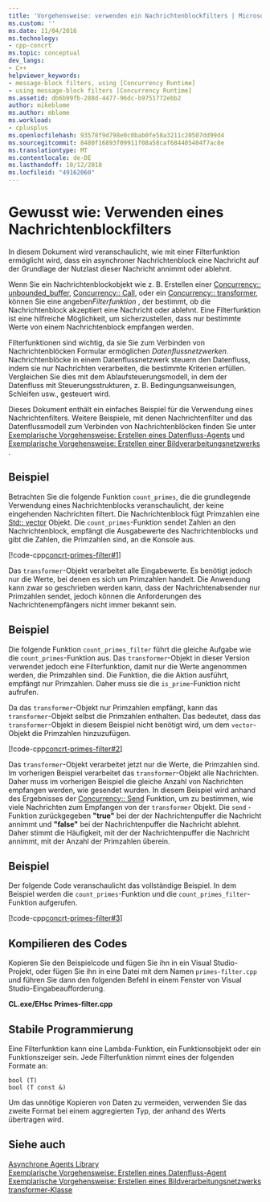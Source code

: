 ```yaml
---
title: 'Vorgehensweise: verwenden ein Nachrichtenblockfilters | Microsoft-Dokumentation'
ms.custom: ''
ms.date: 11/04/2016
ms.technology:
- cpp-concrt
ms.topic: conceptual
dev_langs:
- C++
helpviewer_keywords:
- message-block filters, using [Concurrency Runtime]
- using message-block filters [Concurrency Runtime]
ms.assetid: db6b99fb-288d-4477-96dc-b9751772ebb2
author: mikeblome
ms.author: mblome
ms.workload:
- cplusplus
ms.openlocfilehash: 93578f9d798e0c0bab0fe58a3211c20507dd99d4
ms.sourcegitcommit: 8480f16893f09911f08a58caf684405404f7ac8e
ms.translationtype: MT
ms.contentlocale: de-DE
ms.lasthandoff: 10/12/2018
ms.locfileid: "49162060"
---
```

# <a name="how-to-use-a-message-block-filter"></a>Gewusst wie: Verwenden eines Nachrichtenblockfilters

In diesem Dokument wird veranschaulicht, wie mit einer Filterfunktion ermöglicht wird, dass ein asynchroner Nachrichtenblock eine Nachricht auf der Grundlage der Nutzlast dieser Nachricht annimmt oder ablehnt.

Wenn Sie ein Nachrichtenblockobjekt wie z. B. Erstellen einer [Concurrency:: unbounded_buffer](reference/unbounded-buffer-class.md), [Concurrency:: Call](../../parallel/concrt/reference/call-class.md), oder ein [Concurrency:: transformer](../../parallel/concrt/reference/transformer-class.md), können Sie eine angeben*Filterfunktion* , der bestimmt, ob die Nachrichtenblock akzeptiert eine Nachricht oder ablehnt. Eine Filterfunktion ist eine hilfreiche Möglichkeit, um sicherzustellen, dass nur bestimmte Werte von einem Nachrichtenblock empfangen werden.

Filterfunktionen sind wichtig, da sie Sie zum Verbinden von Nachrichtenblöcken Formular ermöglichen *Datenflussnetzwerken*. Nachrichtenblöcke in einem Datenflussnetzwerk steuern den Datenfluss, indem sie nur Nachrichten verarbeiten, die bestimmte Kriterien erfüllen. Vergleichen Sie dies mit dem Ablaufsteuerungsmodell, in dem der Datenfluss mit Steuerungsstrukturen, z. B. Bedingungsanweisungen, Schleifen usw., gesteuert wird.

Dieses Dokument enthält ein einfaches Beispiel für die Verwendung eines Nachrichtenfilters. Weitere Beispiele, mit denen Nachrichtenfilter und das Datenflussmodell zum Verbinden von Nachrichtenblöcken finden Sie unter [Exemplarische Vorgehensweise: Erstellen eines Datenfluss-Agents](../../parallel/concrt/walkthrough-creating-a-dataflow-agent.md) und [Exemplarische Vorgehensweise: Erstellen einer Bildverarbeitungsnetzwerks](../../parallel/concrt/walkthrough-creating-an-image-processing-network.md) .

## <a name="example"></a>Beispiel

Betrachten Sie die folgende Funktion `count_primes`, die die grundlegende Verwendung eines Nachrichtenblocks veranschaulicht, der keine eingehenden Nachrichten filtert. Die Nachrichtenblock fügt Primzahlen eine [Std:: vector](../../standard-library/vector-class.md) Objekt. Die `count_primes`-Funktion sendet Zahlen an den Nachrichtenblock, empfängt die Ausgabewerte des Nachrichtenblocks und gibt die Zahlen, die Primzahlen sind, an die Konsole aus.

[!code-cpp[concrt-primes-filter#1](../../parallel/concrt/codesnippet/cpp/how-to-use-a-message-block-filter_1.cpp)]

Das `transformer`-Objekt verarbeitet alle Eingabewerte. Es benötigt jedoch nur die Werte, bei denen es sich um Primzahlen handelt. Die Anwendung kann zwar so geschrieben werden kann, dass der Nachrichtenabsender nur Primzahlen sendet, jedoch können die Anforderungen des Nachrichtenempfängers nicht immer bekannt sein.

## <a name="example"></a>Beispiel

Die folgende Funktion `count_primes_filter` führt die gleiche Aufgabe wie die `count_primes`-Funktion aus. Das `transformer`-Objekt in dieser Version verwendet jedoch eine Filterfunktion, damit nur die Werte angenommen werden, die Primzahlen sind. Die Funktion, die die Aktion ausführt, empfängt nur Primzahlen. Daher muss sie die `is_prime`-Funktion nicht aufrufen.

Da das `transformer`-Objekt nur Primzahlen empfängt, kann das `transformer`-Objekt selbst die Primzahlen enthalten. Das bedeutet, dass das `transformer`-Objekt in diesem Beispiel nicht benötigt wird, um dem `vector`-Objekt die Primzahlen hinzuzufügen.

[!code-cpp[concrt-primes-filter#2](../../parallel/concrt/codesnippet/cpp/how-to-use-a-message-block-filter_2.cpp)]

Das `transformer`-Objekt verarbeitet jetzt nur die Werte, die Primzahlen sind. Im vorherigen Beispiel verarbeitet das `transformer`-Objekt alle Nachrichten. Daher muss im vorherigen Beispiel die gleiche Anzahl von Nachrichten empfangen werden, wie gesendet wurden. In diesem Beispiel wird anhand des Ergebnisses der [Concurrency:: Send](reference/concurrency-namespace-functions.md#send) Funktion, um zu bestimmen, wie viele Nachrichten zum Empfangen von der `transformer` Objekt. Die `send` -Funktion zurückgegeben **"true"** bei der der Nachrichtenpuffer die Nachricht annimmt und **"false"** bei der Nachrichtenpuffer die Nachricht ablehnt. Daher stimmt die Häufigkeit, mit der der Nachrichtenpuffer die Nachricht annimmt, mit der Anzahl der Primzahlen überein.

## <a name="example"></a>Beispiel

Der folgende Code veranschaulicht das vollständige Beispiel. In dem Beispiel werden die `count_primes`-Funktion und die `count_primes_filter`-Funktion aufgerufen.

[!code-cpp[concrt-primes-filter#3](../../parallel/concrt/codesnippet/cpp/how-to-use-a-message-block-filter_3.cpp)]

## <a name="compiling-the-code"></a>Kompilieren des Codes

Kopieren Sie den Beispielcode und fügen Sie ihn in ein Visual Studio-Projekt, oder fügen Sie ihn in eine Datei mit dem Namen `primes-filter.cpp` und führen Sie dann den folgenden Befehl in einem Fenster von Visual Studio-Eingabeaufforderung.

**CL.exe/EHsc Primes-filter.cpp**

## <a name="robust-programming"></a>Stabile Programmierung

Eine Filterfunktion kann eine Lambda-Funktion, ein Funktionsobjekt oder ein Funktionszeiger sein. Jede Filterfunktion nimmt eines der folgenden Formate an:

```Output
bool (T)
bool (T const &)
```

Um das unnötige Kopieren von Daten zu vermeiden, verwenden Sie das zweite Format bei einem aggregierten Typ, der anhand des Werts übertragen wird.

## <a name="see-also"></a>Siehe auch

[Asynchrone Agents Library](../../parallel/concrt/asynchronous-agents-library.md)<br/>
[Exemplarische Vorgehensweise: Erstellen eines Datenfluss-Agent](../../parallel/concrt/walkthrough-creating-a-dataflow-agent.md)<br/>
[Exemplarische Vorgehensweise: Erstellen eines Bildverarbeitungsnetzwerks](../../parallel/concrt/walkthrough-creating-an-image-processing-network.md)<br/>
[transformer-Klasse](../../parallel/concrt/reference/transformer-class.md)
